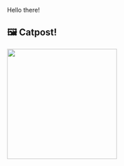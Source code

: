 Hello there!



## 🖼️ Catpost!

<sub>
    <img src="https://cdn2.thecatapi.com/images/vOmUy5RaQ.jpg" height="256">
</sub>

